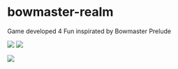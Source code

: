 # bowmaster-realm
Game developed 4 Fun inspirated by Bowmaster Prelude

![](https://img.itch.zone/aW1hZ2UvMzczNjkwLzE5MzQyODgucG5n/347x500/XQ%2B%2Fht.png)
![](https://img.itch.zone/aW1hZ2UvMzczNjkwLzE5MzQyODcucG5n/347x500/e9qf%2Fb.png)



[![](https://i.imgur.com/cMbW0Cn.png)](https://www.youtube.com/watch?v=9mkFKYII6d8)
